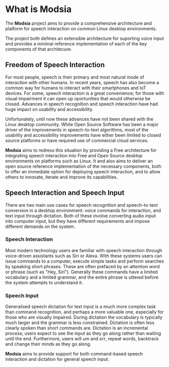 # What is Modsia


The **Modsia** project aims to provide a comprehensive architecture and platform for speech
interaction on common Linux desktop environments.

The project both defines an extensible
architecture for suporting voice input and provides a minimal reference implementation of each of
the key components of that architecure.


## Freedom of Speech Interaction


For most people, speech is their primary and most natural mode of interaction with other humans. In
recent years, speech has also become a common way for humans to interact with their smartphones and
IoT devices. For some, speech interaction is a great convenience; for those with visual impairment
it can open up oportunities that would otherwise be closed. Advances in speech recognition and
speech interaction have had huge impact on usability and accessibility.

Unfortunately, until now these advances have not been shared with the Linux desktop
community. While Open Source Software has been a major driver of the improvements in speech-to-text
algorithms, most of the usability and accessibility improvements have either been limited to closed
source platforms or have required use of commercial cloud services.

**Modsia** aims to redress this situation by providing a Free architecture for integrating speech
interaction into Free and Open Source desktop environments on platforms such as Linux. It and also
aims to deliver an open source reference implementation of the necessary components, both to offer
an immediate option for deploying speech interaction, and to allow others to innovate, iterate and
improve its capabilities.


## Speech Interaction and Speech Input


There are two main use cases for speech recognition and speech-to-text conversion in a desktop
environment: voice commands for interaction, and text input through dictation. Both of these
involve converting audio input into computer input, but they have different requirements and impose
different demands on the system.

### Speech Interaction


Most modern technology users are familiar with speech interaction through voice-driven assistants
such as Siri or Alexa. With these systems users can issue commands to a computer, execute simple
tasks and perform searches by speaking short phrases. These are often prefaced by an attention word
or phrase (such as "Hey, Siri"). Generally these commands have a limited vocabulary and a limited
grammar, and the entire phrase is uttered before the system attempts to understand it.


### Speech Input


Generalised speech dictation for text input is a much more complex task than command recognition,
and perhaps a more valuable one, especially for those who are visually impaired. During
dictation the vocabulary is typically much larger and the grammar is less constrained. Dictation is
often less clearly spoken than short commands are. Dictation is an incremental process; users
expect to see the input as they go along rather than waiting until the end. Furthermore, users
will *um* and *err*, repeat words, backtrack and change their minds as they go along.


**Modsia** aims to provide support for both command-based speech interaction and dictation for
general speech input.
